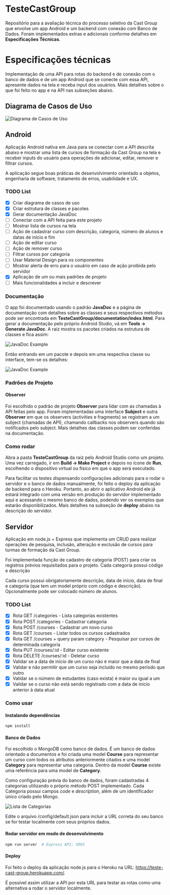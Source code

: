 # TesteCastGroup
Repositório para a avaliação técnica do processo seletivo da Cast Group que envolve um app Android e um backend com conexão com Banco de Dados. Foram implementados extras e adicionais conforme detalhes em **Especificações Técnicas**.

# Especificações técnicas

Implementação de uma API para rotas do backend e de conexão com o banco de dados e de um app Android que se conecte com essa API, apresente dados na tela e receba input dos usuários. Mais detalhes sobre o que foi feito no app e na API nas subseções abaixo.

## Diagrama de Casos de Uso
![Diagrama de Casos de Uso](img/UseCaseDiagram.png)

## Android

Aplicação Android nativa em Java para se conectar com a API descrita abaixo e mostrar uma lista de cursos de formação da Cast Group na tela e receber inputs do usuário para operações de adicionar, editar, remover e filtrar cursos. 

A aplicação segue boas práticas de desenvolvimento orientado a objetos, engenharia de software, tratamento de erros, usabilidade e UX.

### TODO List
- [X] Criar diagrama de casos de uso
- [X] Criar estrutura de classes e pacotes
- [X] Gerar documentação JavaDoc
- [ ] Conectar com a API feita para este projeto
- [ ] Mostrar lista de cursos na tela
- [ ] Ação de cadastrar curso com descrição, categoria, número de alunos e datas de início e fim
- [ ] Ação de editar curso
- [ ] Ação de remover curso
- [ ] Filtrar cursos por categoria
- [ ] Usar Material Design para os componentes
- [ ] Mostrar alerta de erro para o usuário em caso de ação proibida pelo servidor
- [X] Aplicação de um ou mais padrões de projeto
- [ ] Mais funcionalidades a incluir e descrever

### Documentação
O app foi documentado usando o padrão **JavaDoc** e a página de documentação com detalhes sobre as classes e seus respectivos métodos pode ser encontrada em **TesteCastGroup/documentation/index.html**. Para gerar a documentação pelo próprio Android Studio, vá em **Tools -> Generate JavaDoc**. A raiz mostra os pacotes criados na estrutura de classes e fica assim:

![JavaDoc Example](img/javadocexample1.png)

Então entrando em um pacote e depois em uma respectiva classe ou interface, tem-se os detalhes:

![JavaDoc Example](img/javadocexample2.png)

### Padrões de Projeto

#### Observer
Foi escolhido o padrão de projeto **Observer** para lidar com as chamadas à API feitas pelo app. Foram implementadas uma interface **Subject** e outra **Observer** em que os observers (activities e fragments) se registram a um subject (chamadas de API), chamando callbacks nos observers quando são notificados pelo subject. Mais detalhes das classes podem ser conferidas na documentação.

### Como rodar

Abra a pasta **TesteCastGroup** da raiz pelo Android Studio como um projeto. Uma vez carregado, ir em **Build -> Make Project** e depois no ícone de **Run**, escolhendo o dispositivo virtual ou físico em que o app será executado.  

Para facilitar os testes dispensando configurações adicionais para o rodar o servidor e o banco de dados manualmente, foi feito o deploy da aplicação de backend para o Heroku. Portanto, ao abrir o aplicativo Android ele já estará integrado com uma versão em produção do servidor implementado aqui e acessando o mesmo banco de dados, podendo ver os exemplos que estarão disponibilizados. Mais detalhes na subseção de **deploy** abaixo na descrição do servidor.

## Servidor

Aplicação em node.js + Express que implementa um CRUD para realizar operações de pesquisa, inclusão, alteração e exclusão de cursos para turmas de formação da Cast Group.

Foi implementada função de cadastro de categoria (POST) para criar os registros prévios requisitados para o projeto. Cada categoria possui código e descrição

Cada curso possui obrigatoriamente descrição, data de início, data de final e categoria (que tem um model próprio com código e descrição). Opcionalmente pode ser colocado número de alunos.

### TODO List
- [X] Rota GET /categories - Lista categorias existentes
- [X] Rota POST /categories - Cadastrar categoria
- [X] Rota POST /courses - Cadastrar um novo curso
- [X] Rota GET /courses - Listar todos os cursos cadastrados
- [X] Rota GET /courses + query param category - Pesquisar por cursos de determinada categoria
- [X] Rota PUT /courses/:id - Editar curso existente
- [X] Rota DELETE /courses/:id - Deletar curso
- [X] Validar se a data de início de um curso não é maior que a data de final
- [X] Validar e não permitir que um curso seja incluído no mesmo período que outro 
- [X] Validar se o número de estudantes (caso exista) é maior ou igual a um
- [X] Validar se o curso não está sendo registrado com a data de início anterior à data atual

### Como usar

#### Instalando dependências

```bash
npm install
```

#### Banco de Dados

Foi escolhido o MongoDB como banco de dados. É um banco de dados orientado a documentos e foi criada uma model <b>Course</b> para representar um curso com todos os atributos anteriormente citados e uma model <b>Category</b> para representar uma categoria. Dentro da model <b>Course</b> existe uma referência para uma model de <b>Category</b>.

Como configuração prévia do banco de dados, foram cadastradas 4 categorias utilizando o próprio método POST implementado. Cada Categoria possui campos *code* e *description*, além de um identificador único criado pelo Mongo.

![Lista de Categorias](img/Categories_Mongo.png)

Edite o arquivo /config/default.json para incluir a URL correta do seu banco se for testar localmente com seus próprios dados.

#### Rodar servidor em modo de desenvolvimento

```bash
npm run server  # Express API: 5001
```

#### Deploy
Foi feito o deploy da aplicação node.js para o Heroku na URL: https://teste-cast-group.herokuapp.com/.

É possível assim utilizar a API por esta URL para testar as rotas como uma alternativa a rodar o servidor localmente.

